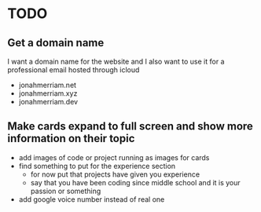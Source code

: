 # TODO
## Get a domain name
I want a domain name for the website and I also want to use it for a professional email hosted through icloud
- jonahmerriam.net
- jonahmerriam.xyz
- jonahmerriam.dev
## Make cards expand to full screen and show more information on their topic
- add images of code or project running as images for cards
- find something to put for the experience section
    - for now put that projects have given you experience
    - say that you have been coding since middle school and it is your passion or something
- add google voice number instead of real one
    